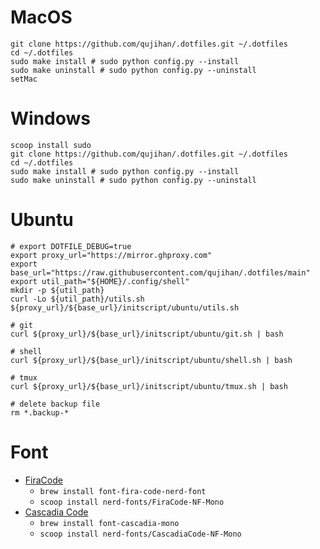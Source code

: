 # MacOS
```shell
git clone https://github.com/qujihan/.dotfiles.git ~/.dotfiles
cd ~/.dotfiles
sudo make install # sudo python config.py --install 
sudo make uninstall # sudo python config.py --uninstall
setMac
```

# Windows
```shell
scoop install sudo
git clone https://github.com/qujihan/.dotfiles.git ~/.dotfiles
cd ~/.dotfiles
sudo make install # sudo python config.py --install 
sudo make uninstall # sudo python config.py --uninstall
```

# Ubuntu
```shell
# export DOTFILE_DEBUG=true
export proxy_url="https://mirror.ghproxy.com"
export base_url="https://raw.githubusercontent.com/qujihan/.dotfiles/main"
export util_path="${HOME}/.config/shell"
mkdir -p ${util_path}
curl -Lo ${util_path}/utils.sh ${proxy_url}/${base_url}/initscript/ubuntu/utils.sh 
```

```shell
# git
curl ${proxy_url}/${base_url}/initscript/ubuntu/git.sh | bash

# shell
curl ${proxy_url}/${base_url}/initscript/ubuntu/shell.sh | bash

# tmux
curl ${proxy_url}/${base_url}/initscript/ubuntu/tmux.sh | bash
```

``` shell
# delete backup file
rm *.backup-*
```
# Font
- [FiraCode](https://github.com/ryanoasis/nerd-fonts/releases/download/v3.0.0/FiraCode.zip)
    - `brew install font-fira-code-nerd-font`
    - `scoop install nerd-fonts/FiraCode-NF-Mono`
- [Cascadia Code](https://github.com/microsoft/cascadia-code)
    - `brew install font-cascadia-mono`
    - `scoop install nerd-fonts/CascadiaCode-NF-Mono`
